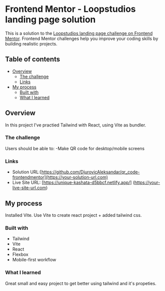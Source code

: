 # Frontend Mentor - Loopstudios landing page solution

This is a solution to the [Loopstudios landing page challenge on Frontend Mentor](https://www.frontendmentor.io/challenges/loopstudios-landing-page-N88J5Onjw). Frontend Mentor challenges help you improve your coding skills by building realistic projects. 

## Table of contents

- [Overview](#overview)
  - [The challenge](#the-challenge)
  - [Links](#links)
- [My process](#my-process)
  - [Built with](#built-with)
  - [What I learned](#what-i-learned)

## Overview

In this project I've practied Tailwind with React, using Vite as bundler.

### The challenge

Users should be able to:
-Make QR code for desktop/mobile screens

### Links

- Solution URL:[https://github.com/DjurovicAleksandar/qr_code-frontendmentor](https://your-solution-url.com)
- Live Site URL: [https://unique-kashata-d5bbcf.netlify.app/] (https://your-live-site-url.com)

## My process

Installed Vite. Use Vite to create react project + added tailwind css. 

### Built with

- Tailwind
- Vite
- React
- Flexbox
- Mobile-first workflow


### What I learned

Great small and easy project to get better using tailwind and it's propeties. 

